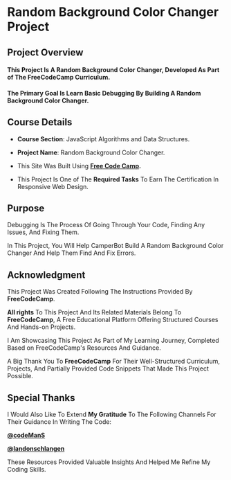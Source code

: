 # **Random Background Color Changer Project**

## **Project Overview**

#### This Project Is A **Random Background Color Changer**, Developed As Part of The FreeCodeCamp Curriculum. 

#### The Primary Goal Is Learn Basic Debugging By Building A Random Background Color Changer.

## **Course Details**

+ **Course Section**: JavaScript Algorithms and Data Structures.
  
+ **Project Name**:  Random Background Color Changer.
  
+ This Site Was Built Using **[Free Code Camp](https://www.freecodecamp.org/).**
  
+ This Project Is One of The **Required Tasks** To Earn The Certification In Responsive Web Design.

## **Purpose**

Debugging Is The Process Of Going Through Your Code, Finding Any Issues, And Fixing Them.  

In This Project, You Will Help CamperBot Build A Random Background Color Changer And Help Them Find And Fix Errors.


## **Acknowledgment**

This Project Was Created Following The Instructions Provided By **FreeCodeCamp**.

**All rights** To This Project And Its Related Materials Belong To **FreeCodeCamp**, A Free Educational Platform Offering Structured Courses And Hands-on Projects.

I Am Showcasing This Project As Part of My Learning Journey, Completed Based on FreeCodeCamp's Resources And Guidance.

A Big Thank You To **FreeCodeCamp** For Their Well-Structured Curriculum, Projects, And Partially Provided Code Snippets That Made This Project Possible.

## **Special Thanks**

I Would Also Like To Extend **My Gratitude** To The Following Channels For Their Guidance In Writing The Code:

**[@codeManS](https://www.youtube.com/@codeManS)**

**[@landonschlangen](https://www.youtube.com/@landonschlangen)**

These Resources Provided Valuable Insights And Helped Me Refine My Coding Skills.

